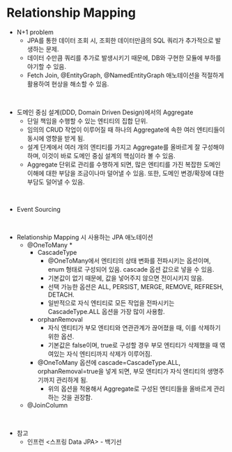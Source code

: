 # Relationship Mapping

* N+1 problem
	* JPA를 통한 데이터 조회 시, 조회한 데이터만큼의 SQL 쿼리가 추가적으로 발생하는 문제.
	* 데이터 수만큼 쿼리를 추가로 발생시키기 때문에, DB와 구현한 모듈에 부하를 야기할 수 있음.
	* Fetch Join, @EntityGraph, @NamedEntityGraph 애노테이션을 적절하게 활용하여 현상을 해소할 수 있음.

<br>

* 도메인 중심 설계(DDD, Domain Driven Design)에서의 Aggregate
	* 단일 책임을 수행할 수 있는 엔티티의 집합 단위.
	* 임의의 CRUD 작업이 이루어질 때 하나의 Aggregate에 속한 여러 엔티티들이 동시에 영향을 받게 됨.
	* 설계 단계에서 여러 개의 엔티티를 가지고 Aggregate를 올바르게 잘 구성해야 하며, 이것이 바로 도메인 중심 설계의 핵심이라 볼 수 있음.
	* Aggregate 단위로 관리를 수행하게 되면, 많은 엔티티를 가진 복잡한 도메인 이해에 대한 부담을 조금이나마 덜어낼 수 있음. 또한, 도메인 변경/확장에 대한 부담도 덜어낼 수 있음.

<br>

* Event Sourcing

<br>

* Relationship Mapping 시 사용하는 JPA 애노테이션
	* @OneToMany
		* 
		* CascadeType
			* @OneToMany에서 엔티티의 상태 변화를 전파시키는 옵션이며, enum 형태로 구성되어 있음. cascade 옵션 값으로 넣을 수 있음.
			* 기본값이 없기 때문에, 값을 넣어주지 않으면 전이시키지 않음.
			* 선택 가능한 옵션은 ALL, PERSIST, MERGE, REMOVE, REFRESH, DETACH.
			* 일반적으로 자식 엔티티로 모든 작업을 전파시키는 CascadeType.ALL 옵션을 가장 많이 사용함.
		* orphanRemoval
			* 자식 엔티티가 부모 엔티티와 연관관계가 끊어졌을 때, 이를 삭제하기 위한 옵션.
			* 기본값은 false이며, true로 구성할 경우 부모 엔티티가 삭제했을 때 엮여있는 자식 엔티티까지 삭제가 이루어짐.
		* @OneToMany 옵션에 cascade=CascadeType.ALL, orphanRemoval=true을 넣게 되면, 부모 엔티티가 자식 엔티티의 생명주기까지 관리하게 됨.
			* 위의 옵션을 적용해서 Aggregate로 구성된 엔티티들을 올바르게 관리하는 것을 권장함.
  * @JoinColumn

<br>

* 참고
  * 인프런 <스프링 Data JPA> - 백기선
